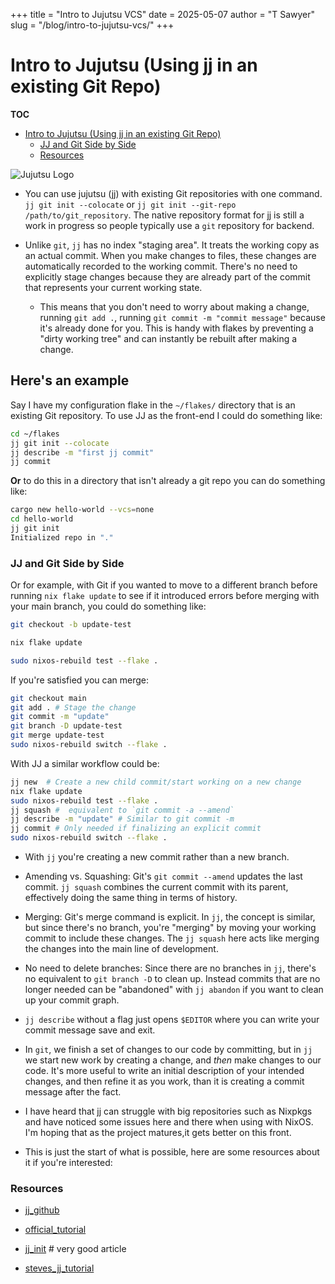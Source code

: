 +++
title = "Intro to Jujutsu VCS"
date = 2025-05-07
author = "T Sawyer"
slug = "/blog/intro-to-jujutsu-vcs/"
+++

# Intro to Jujutsu (Using jj in an existing Git Repo)

**TOC**

- [Intro to Jujutsu (Using jj in an existing Git Repo)](#intro-to-jujutsu-using-jj-in-an-existing-git-repo)
  - [JJ and Git Side by Side](#jj-and-git-side-by-side)
  - [Resources](#resources)

![Jujutsu Logo](/images/jujutsu.png)

- You can use jujutsu (jj) with existing Git repositories with one command.
  `jj git init --colocate` or `jj git init --git-repo /path/to/git_repository`.
  The native repository format for jj is still a work in progress so people
  typically use a `git` repository for backend.

- Unlike `git`, `jj` has no index "staging area". It treats the working copy
  as an actual commit. When you make changes to files, these changes are
  automatically recorded to the working commit. There's no need to explicitly
  stage changes because they are already part of the commit that represents
  your current working state.

  - This means that you don't need to worry about making a change, running
    `git add .`, running `git commit -m "commit message"` because it's
    already done for you. This is handy with flakes by preventing a
    "dirty working tree" and can instantly be rebuilt after making a change.

## Here's an example

Say I have my configuration flake in the `~/flakes/` directory that is an
existing Git repository. To use JJ as the front-end I could do something like:

```bash
cd ~/flakes
jj git init --colocate
jj describe -m "first jj commit"
jj commit
```

**Or** to do this in a directory that isn't already a git repo you can do
something like:

```bash
cargo new hello-world --vcs=none
cd hello-world
jj git init
Initialized repo in "."
```

### JJ and Git Side by Side

Or for example, with Git if you wanted to move to a different branch before
running `nix flake update` to see if it introduced errors before merging
with your main branch, you could do something like:

```bash
git checkout -b update-test

nix flake update

sudo nixos-rebuild test --flake .
```

If you're satisfied you can merge:

```bash
git checkout main
git add . # Stage the change
git commit -m "update"
git branch -D update-test
git merge update-test
sudo nixos-rebuild switch --flake .
```

With JJ a similar workflow could be:

```bash
jj new  # Create a new child commit/start working on a new change
nix flake update
sudo nixos-rebuild test --flake .
jj squash #  equivalent to `git commit -a --amend`
jj describe -m "update" # Similar to git commit -m
jj commit # Only needed if finalizing an explicit commit
sudo nixos-rebuild switch --flake .
```

- With `jj` you're creating a new commit rather than a new branch.

- Amending vs. Squashing: Git's `git commit --amend` updates the last commit.
  `jj squash` combines the current commit with its parent, effectively doing
  the same thing in terms of history.

- Merging: Git's merge command is explicit. In `jj`, the concept is similar,
  but since there's no branch, you're "merging" by moving your working commit
  to include these changes. The `jj squash` here acts like merging the changes
  into the main line of development.

- No need to delete branches: Since there are no branches in `jj`, there's
  no equivalent to `git branch -D` to clean up. Instead commits that are no
  longer needed can be "abandoned" with `jj abandon` if you want to clean up
  your commit graph.

- `jj describe` without a flag just opens `$EDITOR` where you can write your
  commit message save and exit.

- In `git`, we finish a set of changes to our code by committing, but in
  `jj` we start new work by creating a change, and _then_ make changes to
  our code. It's more useful to write an initial description of your intended
  changes, and then refine it as you work, than it is creating a commit message
  after the fact.

- I have heard that jj can struggle with big repositories such as Nixpkgs and
  have noticed some issues here and there when using with NixOS.
  I'm hoping that as the project matures,it gets better on this front.

- This is just the start of what is possible, here are some resources about
  it if you're interested:

### Resources

- [jj_github](https://github.com/jj-vcs/jj)

- [official_tutorial](https://jj-vcs.github.io/jj/latest/tutorial/)

- [jj_init](https://v5.chriskrycho.com/essays/jj-init/) # very good article

- [steves_jj_tutorial](https://steveklabnik.github.io/jujutsu-tutorial/)
